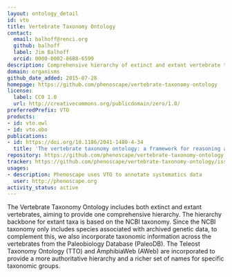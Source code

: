 ```yaml
---
layout: ontology_detail
id: vto
title: Vertebrate Taxonomy Ontology
contact:
  email: balhoff@renci.org
  github: balhoff
  label: Jim Balhoff
  orcid: 0000-0002-8688-6599
description: Comprehensive hierarchy of extinct and extant vertebrate taxa.
domain: organisms
github_date_added: 2015-07-28
homepage: https://github.com/phenoscape/vertebrate-taxonomy-ontology
license:
  label: CC0 1.0
  url: http://creativecommons.org/publicdomain/zero/1.0/
preferredPrefix: VTO
products:
- id: vto.owl
- id: vto.obo
publications:
- id: https://doi.org/10.1186/2041-1480-4-34
  title: 'The vertebrate taxonomy ontology: a framework for reasoning across model organism and species phenotypes'
repository: https://github.com/phenoscape/vertebrate-taxonomy-ontology
tracker: https://github.com/phenoscape/vertebrate-taxonomy-ontology/issues
usages:
- description: Phenoscape uses VTO to annotate systematics data
  user: http://phenoscape.org
activity_status: active
---
```


The Vertebrate Taxonomy Ontology includes both extinct and extant vertebrates, aiming to provide one comprehensive hierarchy. The hierarchy backbone for extant taxa is based on the NCBI taxonomy. Since the NCBI taxonomy only includes species associated with archived genetic data, to complement this, we also incorporate taxonomic information across the vertebrates from the Paleobiology Database (PaleoDB). The Teleost Taxonomy Ontology (TTO) and AmphibiaWeb (AWeb) are incorporated to provide a more authoritative hierarchy and a richer set of names for specific taxonomic groups.
